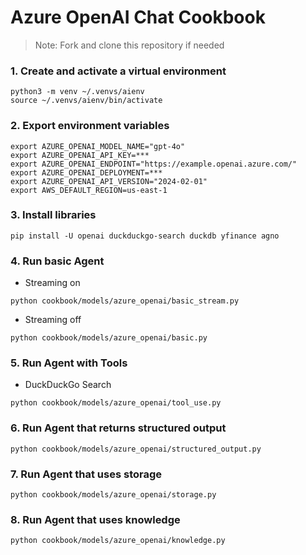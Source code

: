 # Azure OpenAI Chat Cookbook

> Note: Fork and clone this repository if needed

### 1. Create and activate a virtual environment

```shell
python3 -m venv ~/.venvs/aienv
source ~/.venvs/aienv/bin/activate
```

### 2. Export environment variables

```shell
export AZURE_OPENAI_MODEL_NAME="gpt-4o"
export AZURE_OPENAI_API_KEY=***
export AZURE_OPENAI_ENDPOINT="https://example.openai.azure.com/"
export AZURE_OPENAI_DEPLOYMENT=***
export AZURE_OPENAI_API_VERSION="2024-02-01"
export AWS_DEFAULT_REGION=us-east-1
```

### 3. Install libraries

```shell
pip install -U openai duckduckgo-search duckdb yfinance agno
```

### 4. Run basic Agent

- Streaming on

```shell
python cookbook/models/azure_openai/basic_stream.py
```

- Streaming off

```shell
python cookbook/models/azure_openai/basic.py
```

### 5. Run Agent with Tools

- DuckDuckGo Search

```shell
python cookbook/models/azure_openai/tool_use.py
```

### 6. Run Agent that returns structured output

```shell
python cookbook/models/azure_openai/structured_output.py
```

### 7. Run Agent that uses storage

```shell
python cookbook/models/azure_openai/storage.py
```

### 8. Run Agent that uses knowledge

```shell
python cookbook/models/azure_openai/knowledge.py
```
